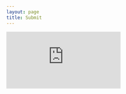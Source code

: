 ```yaml
---
layout: page
title: Submit
---
```


<iframe src="https://docs.google.com/forms/d/e/1FAIpQLSfOCXrXW5w4u7gidhrTAiK7jzs7C98mpqSSh6colkPDYg8Vcg/viewform?embedded=true" frameborder="0" scrolling="no" onload="resizeIframe(this)" marginheight="0" marginwidth="0">Loading…</iframe>
